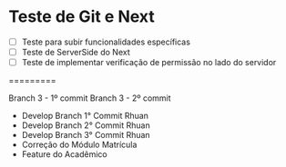 # Teste de Git e Next

- [ ]  Teste para subir funcionalidades específicas
- [ ]  Teste de ServerSide do Next
- [ ]  Teste de implementar verificação de permissão no lado do servidor

=========

Branch 3 - 1º commit
Branch 3 - 2º commit

- Develop Branch 1° Commit Rhuan
- Develop Branch 2° Commit Rhuan
- Develop Branch 3° Commit Rhuan
- Correção do Módulo Matrícula
- Feature do Acadêmico
